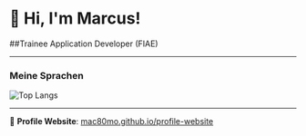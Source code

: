 # 👋 Hi, I'm Marcus!

##Trainee Application Developer (FIAE)

---

### Meine Sprachen
![Top Langs](https://github-readme-stats.vercel.app/api/top-langs/?username=Mac80Mo&layout=compact&langs_count=8&hide=html,css,TeX&theme=tokyonight)


---

🔗 **Profile Website**: [mac80mo.github.io/profile-website](https://mac80mo.github.io/profile-website)



